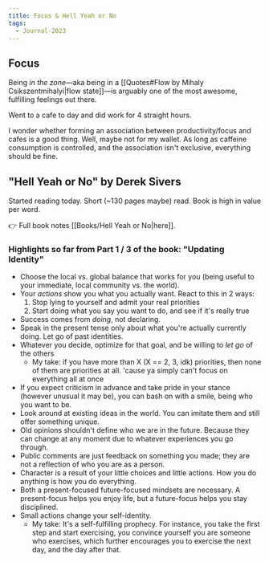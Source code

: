```yaml
---
title: Focus & Hell Yeah or No
tags:
  - Journal-2023
---
```

## Focus
Being *in the zone*—aka being in a [[Quotes#Flow by Mihaly Csikszentmihalyi|flow state]]—is arguably one of the most awesome, fulfilling feelings out there.

Went to a cafe to day and did work for 4 straight hours.

I wonder whether forming an association between productivity/focus and cafes is a good thing. Well, maybe not for my wallet. As long as caffeine consumption is controlled, and the association isn't exclusive, everything should be fine.

## "Hell Yeah or No" by Derek Sivers
Started reading today. Short (~130 pages maybe) read. Book is high in value per word. 

👉 Full book notes [[Books/Hell Yeah or No|here]].

### Highlights so far from Part 1 / 3 of the book: "Updating Identity"
- Choose the local vs. global balance that works for you (being useful to your immediate, local community vs. the world).
- Your *actions* show you what you actually want. React to this in 2 ways:
	1. Stop lying to yourself and admit your real priorities
	2. Start doing what you say you want to do, and see if it's really true
- Success comes from *doing*, not declaring.
- Speak in the present tense only about what you're actually currently doing. Let go of past identities.
- Whatever you decide, optimize for that goal, and be willing to *let go* of the others
	- My take: if you have more than X (X == 2, 3, idk) priorities, then none of them are priorities at all. 'cause ya simply can't focus on everything all at once
- If you expect criticism in advance and take pride in your stance (however unusual it may be), you can bash on with a smile, being who you want to be.
- Look around at existing ideas in the world. You can imitate them and still offer something unique.
- Old opinions shouldn't define who we are in the future. Because they can change at any moment due to whatever experiences you go through.
- Public comments are just feedback on something you made; they are not a reflection of who you are as a person.
- Character is a result of your little choices and little actions. How you do anything is how you do everything.
- Both a present-focused future-focused mindsets are necessary. A present-focus helps you enjoy life, but a future-focus helps you stay disciplined.
- Small actions change your self-identity. 
	- My take: It's a self-fulfilling prophecy. For instance, you take the first step and start exercising, you convince yourself you are someone who exercises, which further encourages you to exercise the next day, and the day after that.
